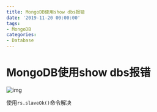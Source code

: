 ```yaml
---
title: MongoDB使用show dbs报错
date: '2019-11-20 00:00:00'
tags:
- MongoDB
categories:
- Database
---
```

# MongoDB使用show dbs报错

![img](https://gitee.com/swang-harbin/pic-bed/raw/master/images/2021/20210222193812.png)

使用`rs.slaveOk()`命令解决
